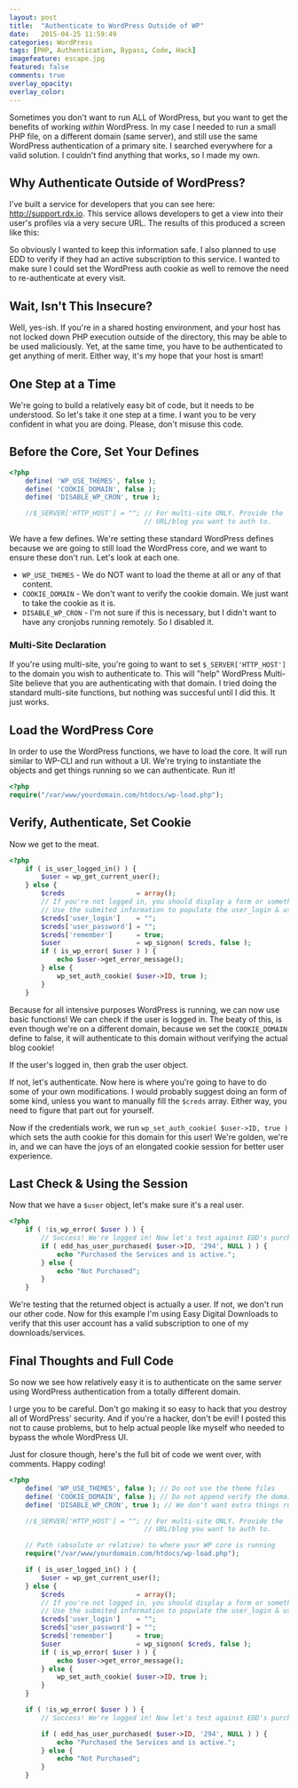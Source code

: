 ```yaml
---
layout: post
title:  "Authenticate to WordPress Outside of WP"
date:   2015-04-25 11:59:49
categories: WordPress
tags: [PHP, Authentication, Bypass, Code, Hack]
imagefeature: escape.jpg
featured: false
comments: true
overlay_opacity: 
overlay_color: 
---
```


Sometimes you don't want to run ALL of WordPress, but you want to get the benefits of working *within* WordPress. In my case I needed to run a small PHP file, on a different domain (same server), and still use the same WordPress authentication of a primary site. I searched everywhere for a valid solution. I couldn't find anything that works, so I made my own.

<!--more-->

## Why Authenticate Outside of WordPress?

I've built a service for developers that you can see here: <a href="http://support.rdx.io">http://support.rdx.io</a>. This service allows developers to get a view into their user's profiles via a very secure URL. The results of this produced a screen like this:


So obviously I wanted to keep this information safe. I also planned to use EDD to verify if they had an active subscription to this service. I wanted to make sure I could set the WordPress auth cookie as well to remove the need to re-authenticate at every visit.

## Wait, Isn't This Insecure?
Well, yes-ish. If you're in a shared hosting environment, and your host has not locked down PHP execution outside of the directory, this may be able to be used maliciously. Yet, at the same time, you have to be authenticated to get anything of merit. Either way, it's my hope that your host is smart!



## One Step at a Time
We're going to build a relatively easy bit of code, but it needs to be understood. So let's take it one step at a time. I want you to be very confident in what you are doing. Please, don't misuse this code.

## Before the Core, Set Your Defines
```php
<?php
	define( 'WP_USE_THEMES', false );
    define( 'COOKIE_DOMAIN', false );
    define( 'DISABLE_WP_CRON', true );

    //$_SERVER['HTTP_HOST'] = ""; // For multi-site ONLY. Provide the 
    							  // URL/blog you want to auth to.
```
We have a few defines. We're setting these standard WordPress defines because we are going to still load the WordPress core, and we want to ensure these don't run. Let's look at each one.

* `WP_USE_THEMES` - We do NOT want to load the theme at all or any of that content.
* `COOKIE_DOMAIN` - We don't want to verify the cookie domain. We just want to take the cookie as it is.
* `DISABLE_WP_CRON` - I'm not sure if this is necessary, but I didn't want to have any cronjobs running remotely. So I disabled it.

### Multi-Site Declaration
If you're using multi-site, you're going to want to set `$_SERVER['HTTP_HOST']` to the domain you wish to authenticate to. This will "help" WordPress Multi-Site believe that you are authenticating with that domain. I tried doing the standard multi-site functions, but nothing was succesful until I did this. It just works.

## Load the WordPress Core
In order to use the WordPress functions, we have to load the core. It will run similar to WP-CLI and run without a UI. We're trying to instantiate the objects and get things running so we can authenticate. Run it!

```php
<?php
require("/var/www/yourdomain.com/htdocs/wp-load.php");
```

## Verify, Authenticate, Set Cookie
Now we get to the meat.

```php
<?php
    if ( is_user_logged_in() ) {
        $user = wp_get_current_user();
    } else {
        $creds                  = array();
        // If you're not logged in, you should display a form or something
        // Use the submited information to populate the user_login & user_password
        $creds['user_login']    = "";
        $creds['user_password'] = "";
        $creds['remember']      = true;
        $user                   = wp_signon( $creds, false );
        if ( is_wp_error( $user ) ) {
            echo $user->get_error_message();
        } else {
            wp_set_auth_cookie( $user->ID, true );
        }
    }
```

Because for all intensive purposes WordPress is running, we can now use basic functions! We can check if the user is logged in. The beaty of this, is even though we're on a different domain, because we set the `COOKIE_DOMAIN` define to false, it will authenticate to this domain without verifying the actual blog cookie!

If the user's logged in, then grab the user object.

If not, let's authenticate. Now here is where you're going to have to do some of your own modifications. I would probably suggest doing an form of some kind, unless you want to manually fill the `$creds` array. Either way, you need to figure that part out for yourself.

Now if the credentials work, we run `wp_set_auth_cookie( $user->ID, true )` which sets the auth cookie for this domain for this user! We're golden, we're in, and we can have the joys of an elongated cookie session for better user experience.

## Last Check & Using the Session
Now that we have a `$user` object, let's make sure it's a real user.

```php
<?php
	if ( !is_wp_error( $user ) ) {
    	// Success! We're logged in! Now let's test against EDD's purchase of my "service."
        if ( edd_has_user_purchased( $user->ID, '294', NULL ) ) {
            echo "Purchased the Services and is active.";
        } else {
            echo "Not Purchased";
        }
    }
```

We're testing that the returned object is actually a user. If not, we don't run our other code. Now for this example I'm using Easy Digital Downloads to verify that this user account has a valid subscription to one of my downloads/services.

## Final Thoughts and Full Code
So now we see how relatively easy it is to authenticate on the same server using WordPress authentication from a totally different domain. 

I urge you to be careful. Don't go making it so easy to hack that you destroy all of WordPress' security. And if you're a hacker, don't be evil! I posted this not to cause problems, but to help actual people like myself who needed to bypass the whole WordPress UI.

Just for closure though, here's the full bit of code we went over, with comments. Happy coding!

```php
<?php
    define( 'WP_USE_THEMES', false ); // Do not use the theme files
    define( 'COOKIE_DOMAIN', false ); // Do not append verify the domain to the cookie
    define( 'DISABLE_WP_CRON', true ); // We don't want extra things running...

    //$_SERVER['HTTP_HOST'] = ""; // For multi-site ONLY. Provide the 
    							  // URL/blog you want to auth to.

    // Path (absolute or relative) to where your WP core is running
    require("/var/www/yourdomain.com/htdocs/wp-load.php");

    if ( is_user_logged_in() ) {
        $user = wp_get_current_user();
    } else {
        $creds                  = array();
        // If you're not logged in, you should display a form or something
        // Use the submited information to populate the user_login & user_password
        $creds['user_login']    = "";
        $creds['user_password'] = "";
        $creds['remember']      = true;
        $user                   = wp_signon( $creds, false );
        if ( is_wp_error( $user ) ) {
            echo $user->get_error_message();
        } else {
            wp_set_auth_cookie( $user->ID, true );
        }
    }

    if ( !is_wp_error( $user ) ) {
    	// Success! We're logged in! Now let's test against EDD's purchase of my "service."

        if ( edd_has_user_purchased( $user->ID, '294', NULL ) ) {
            echo "Purchased the Services and is active.";
        } else {
            echo "Not Purchased";
        }
    }
```
